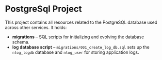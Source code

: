 # PostgreSql Project

This project contains all resources related to the PostgreSQL database used across other services. It holds:

- **migrations** – SQL scripts for initializing and evolving the database schema.
- **log database script** – `migrations/001_create_log_db.sql` sets up the `nlog_logdb` database and `nlog_user` for storing application logs.
